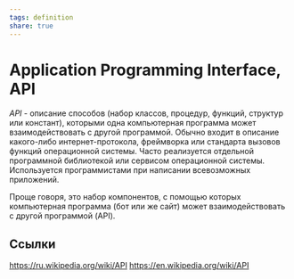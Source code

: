 ```yaml
---
tags: definition
share: true
---
```


# Application Programming Interface, API
*API* - описание способов (набор классов, процедур, функций, структур или констант), которыми одна компьютерная программа может взаимодействовать с другой программой. Обычно входит в описание какого-либо интернет-протокола, фреймворка или стандарта вызовов функций операционной системы. Часто реализуется отдельной программной библиотекой или сервисом операционной системы. Используется программистами при написании всевозможных приложений.

Проще говоря, это набор компонентов, с помощью которых компьютерная программа (бот или же сайт) может взаимодействовать с другой программой (API).

## Ссылки
https://ru.wikipedia.org/wiki/API
https://en.wikipedia.org/wiki/API